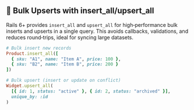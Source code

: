 ## 🧰 Bulk Upserts with insert_all/upsert_all

Rails 6+ provides `insert_all` and `upsert_all` for high‑performance bulk inserts and upserts in a single query. This avoids callbacks, validations, and reduces round‑trips, ideal for syncing large datasets.

```ruby
# Bulk insert new records
Product.insert_all([
  { sku: "A1", name: "Item A", price: 100 },
  { sku: "B2", name: "Item B", price: 200 }
])

# Bulk upsert (insert or update on conflict)
Widget.upsert_all(
  [{ id: 1, status: "active" }, { id: 2, status: "archived" }],
  unique_by: :id
)
```